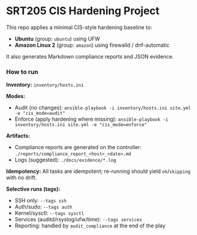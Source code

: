 # SRT205 CIS Hardening Project

This repo applies a minimal CIS-style hardening baseline to:
- **Ubuntu** (group: `ubuntu`) using UFW
- **Amazon Linux 2** (group: `amazon`) using firewalld / dnf-automatic

It also generates Markdown compliance reports and JSON evidence.

### How to run
**Inventory:** `inventory/hosts.ini`

**Modes:**
- Audit (no changes):
  `ansible-playbook -i inventory/hosts.ini site.yml -e "cis_mode=audit"`
- Enforce (apply hardening where missing):
  `ansible-playbook -i inventory/hosts.ini site.yml -e "cis_mode=enforce"`

**Artifacts:**
- Compliance reports are generated on the controller: `./reports/compliance_report_<host>_<date>.md`
- Logs (suggested): `./docs/evidence/*.log`

**Idempotency:** All tasks are idempotent; re-running should yield `ok`/`skipping` with no drift.

**Selective runs (tags):**
- SSH only: `--tags ssh`
- Auth/sudo: `--tags auth`
- Kernel/sysctl: `--tags sysctl`
- Services (auditd/rsyslog/ufw/time): `--tags services`
- Reporting: handled by `audit_compliance` at the end of the play
